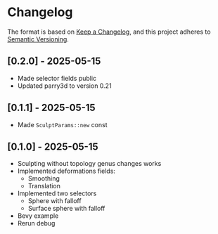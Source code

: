# Changelog

The format is based on [Keep a Changelog](https://keepachangelog.com/en/1.0.0/),
and this project adheres to [Semantic Versioning](https://semver.org/spec/v2.0.0.html).

## [0.2.0] - 2025-05-15

- Made selector fields public
- Updated parry3d to version 0.21

## [0.1.1] - 2025-05-15

- Made `SculptParams::new` const

## [0.1.0] - 2025-05-15

- Sculpting without topology genus changes works
- Implemented deformations fields:
  - Smoothing
  - Translation
- Implemented two selectors
  - Sphere with falloff
  - Surface sphere with falloff
- Bevy example
- Rerun debug
